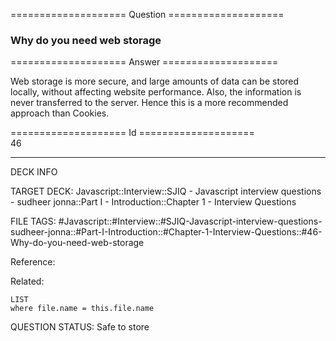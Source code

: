 ==================== Question ====================  

### Why do you need web storage  

==================== Answer ====================  

Web storage is more secure, and large amounts of data can be stored locally,
without affecting website performance. Also, the information is never
transferred to the server. Hence this is a more recommended approach than
Cookies.

==================== Id ====================  
46
<!--ID: 1707879888643-->

---

DECK INFO

TARGET DECK: Javascript::Interview::SJIQ - Javascript interview questions - sudheer jonna::Part I - Introduction::Chapter 1 - Interview Questions

FILE TAGS: #Javascript::#Interview::#SJIQ-Javascript-interview-questions-sudheer-jonna::#Part-I-Introduction::#Chapter-1-Interview-Questions::#46-Why-do-you-need-web-storage

Reference:

Related:

```dataview
LIST
where file.name = this.file.name
```
QUESTION STATUS: Safe to store
